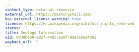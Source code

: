 ```yaml
---
content_type: external-resource
external_url: https://bestcrystals.com/
has_external_license_warning: true
license: https://en.wikipedia.org/wiki/All_rights_reserved
status: ''
title: Geology Information
uid: 0d38b9b0-0d2f-44d5-a28f-9de36be34d81
wayback_url: ''
---
```

